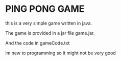 PING PONG GAME
==============

this is a very simple game written in java.


The game is provided in a jar file game.jar.

And the code in gameCode.txt

im new to programming so it might not be very good

